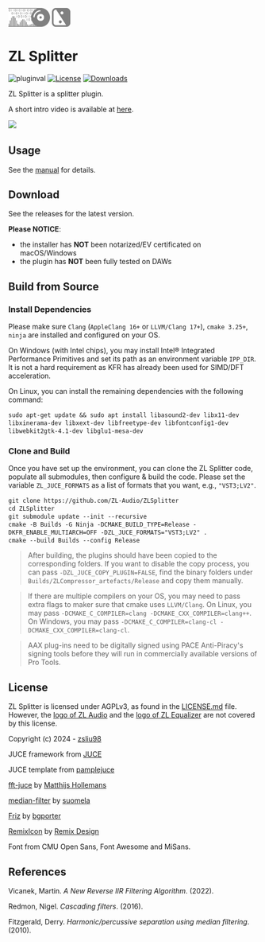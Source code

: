 <p float="left">
  <img src="docs/zlaudio.svg" width="16.6%" />
  <img src="docs/logo.svg" width="7.5%" />
</p>

# ZL Splitter
![pluginval](<https://github.com/ZL-Audio/ZLSplitter/actions/workflows/cmake_full_test.yml/badge.svg?branch=main>)
[![License](https://img.shields.io/badge/License-AGPLv3-blue.svg)](https://opensource.org/license/agpl-v3)
[![Downloads](https://img.shields.io/github/downloads/ZL-Audio/ZLSplitter/total)](https://somsubhra.github.io/github-release-stats/?username=ZL-Audio&repository=ZLSplitter&page=1&per_page=30)

ZL Splitter is a splitter plugin.

A short intro video is available at [here](https://www.youtube.com/watch?v=-RVm9mbbQtA).

<img src="https://drive.google.com/uc?export=view&id=1tIUlmsWHyQXsIKHtnVANe4cnloAgyXp5" style="width:240px; max-width: 100%; height: auto"/>

## Usage

See the [manual](https://zl-audio.github.io/plugins/zlsplitter/) for details.

## Download

See the releases for the latest version. 

**Please NOTICE**:
- the installer has **NOT** been notarized/EV certificated on macOS/Windows
- the plugin has **NOT** been fully tested on DAWs

## Build from Source

### Install Dependencies

Please make sure `Clang` (`AppleClang 16+` or `LLVM/Clang 17+`), `cmake 3.25+`, `ninja` are installed and configured on your OS.

On Windows (with Intel chips), you may install Intel® Integrated Performance Primitives and set its path as an environment variable `IPP_DIR`. It is not a hard requirement as KFR has already been used for SIMD/DFT acceleration.

On Linux, you can install the remaining dependencies with the following command:

```console
sudo apt-get update && sudo apt install libasound2-dev libx11-dev libxinerama-dev libxext-dev libfreetype-dev libfontconfig1-dev libwebkit2gtk-4.1-dev libglu1-mesa-dev
```

### Clone and Build

Once you have set up the environment, you can clone the ZL Splitter code, populate all submodules, then configure & build the code. Please set the variable `ZL_JUCE_FORMATS` as a list of formats that you want, e.g., `"VST3;LV2"`.
```console
git clone https://github.com/ZL-Audio/ZLSplitter
cd ZLSplitter
git submodule update --init --recursive
cmake -B Builds -G Ninja -DCMAKE_BUILD_TYPE=Release -DKFR_ENABLE_MULTIARCH=OFF -DZL_JUCE_FORMATS="VST3;LV2" .
cmake --build Builds --config Release
```
> After building, the plugins should have been copied to the corresponding folders. If you want to disable the copy process, you can pass `-DZL_JUCE_COPY_PLUGIN=FALSE`, find the binary folders under `Builds/ZLCompressor_artefacts/Release` and copy them manually.

> If there are multiple compilers on your OS, you may need to pass extra flags to maker sure that cmake uses `LLVM/Clang`. On Linux, you may pass `-DCMAKE_C_COMPILER=clang -DCMAKE_CXX_COMPILER=clang++`. On Windows, you may pass `-DCMAKE_C_COMPILER=clang-cl -DCMAKE_CXX_COMPILER=clang-cl`.

> AAX plug-ins need to be digitally signed using PACE Anti-Piracy's signing tools before they will run in commercially available versions of Pro Tools.

## License

ZL Splitter is licensed under AGPLv3, as found in the [LICENSE.md](LICENSE.md) file. However, the [logo of ZL Audio](assets/zlaudio.svg) and the [logo of ZL Equalizer](assets/logo.svg) are not covered by this license.

Copyright (c) 2024 - [zsliu98](https://github.com/zsliu98)

JUCE framework from [JUCE](https://github.com/juce-framework/JUCE)

JUCE template from [pamplejuce](https://github.com/sudara/pamplejuce)

[fft-juce](https://github.com/hollance/fft-juce) by [
Matthijs Hollemans](https://github.com/hollance)

[median-filter](https://github.com/suomela/median-filter) by [suomela](https://github.com/suomela)

[Friz](https://github.com/bgporter/animator) by [bgporter](https://github.com/bgporter)

[RemixIcon](https://github.com/Remix-Design/RemixIcon) by [Remix Design](https://github.com/Remix-Design)

Font from CMU Open Sans, Font Awesome and MiSans.

## References

Vicanek, Martin. *A New Reverse IIR Filtering Algorithm*. (2022).

Redmon, Nigel. *Cascading filters*. (2016).

Fitzgerald, Derry. *Harmonic/percussive separation using median filtering*. (2010).
